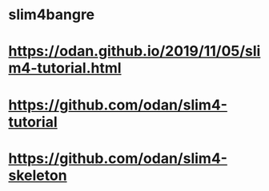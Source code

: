 <!-- Ici nous mettrons tout ce qui se reporte au projet -->
# slim4bangre
#  https://odan.github.io/2019/11/05/slim4-tutorial.html 
# https://github.com/odan/slim4-tutorial
# https://github.com/odan/slim4-skeleton